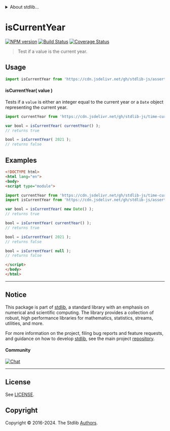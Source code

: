 <!--

@license Apache-2.0

Copyright (c) 2022 The Stdlib Authors.

Licensed under the Apache License, Version 2.0 (the "License");
you may not use this file except in compliance with the License.
You may obtain a copy of the License at

   http://www.apache.org/licenses/LICENSE-2.0

Unless required by applicable law or agreed to in writing, software
distributed under the License is distributed on an "AS IS" BASIS,
WITHOUT WARRANTIES OR CONDITIONS OF ANY KIND, either express or implied.
See the License for the specific language governing permissions and
limitations under the License.

-->


<details>
  <summary>
    About stdlib...
  </summary>
  <p>We believe in a future in which the web is a preferred environment for numerical computation. To help realize this future, we've built stdlib. stdlib is a standard library, with an emphasis on numerical and scientific computation, written in JavaScript (and C) for execution in browsers and in Node.js.</p>
  <p>The library is fully decomposable, being architected in such a way that you can swap out and mix and match APIs and functionality to cater to your exact preferences and use cases.</p>
  <p>When you use stdlib, you can be absolutely certain that you are using the most thorough, rigorous, well-written, studied, documented, tested, measured, and high-quality code out there.</p>
  <p>To join us in bringing numerical computing to the web, get started by checking us out on <a href="https://github.com/stdlib-js/stdlib">GitHub</a>, and please consider <a href="https://opencollective.com/stdlib">financially supporting stdlib</a>. We greatly appreciate your continued support!</p>
</details>

# isCurrentYear

[![NPM version][npm-image]][npm-url] [![Build Status][test-image]][test-url] [![Coverage Status][coverage-image]][coverage-url] <!-- [![dependencies][dependencies-image]][dependencies-url] -->

> Test if a value is the current year.



<section class="usage">

## Usage

```javascript
import isCurrentYear from 'https://cdn.jsdelivr.net/gh/stdlib-js/assert-is-current-year@v0.2.0-esm/index.mjs';
```

#### isCurrentYear( value )

Tests if a `value` is either an integer equal to the current year or a `Date` object representing the current year.

```javascript
import currentYear from 'https://cdn.jsdelivr.net/gh/stdlib-js/time-current-year@esm/index.mjs';

var bool = isCurrentYear( currentYear() );
// returns true

bool = isCurrentYear( 2021 );
// returns false
```

</section>

<!-- /.usage -->

<section class="examples">

## Examples

<!-- eslint no-undef: "error" -->

```html
<!DOCTYPE html>
<html lang="en">
<body>
<script type="module">

import currentYear from 'https://cdn.jsdelivr.net/gh/stdlib-js/time-current-year@esm/index.mjs';
import isCurrentYear from 'https://cdn.jsdelivr.net/gh/stdlib-js/assert-is-current-year@v0.2.0-esm/index.mjs';

var bool = isCurrentYear( new Date() );
// returns true

bool = isCurrentYear( currentYear() );
// returns true

bool = isCurrentYear( 2021 );
// returns false

bool = isCurrentYear( null );
// returns false

</script>
</body>
</html>
```

</section>

<!-- /.examples -->



<!-- Section for related `stdlib` packages. Do not manually edit this section, as it is automatically populated. -->

<section class="related">

</section>

<!-- /.related -->

<!-- Section for all links. Make sure to keep an empty line after the `section` element and another before the `/section` close. -->


<section class="main-repo" >

* * *

## Notice

This package is part of [stdlib][stdlib], a standard library with an emphasis on numerical and scientific computing. The library provides a collection of robust, high performance libraries for mathematics, statistics, streams, utilities, and more.

For more information on the project, filing bug reports and feature requests, and guidance on how to develop [stdlib][stdlib], see the main project [repository][stdlib].

#### Community

[![Chat][chat-image]][chat-url]

---

## License

See [LICENSE][stdlib-license].


## Copyright

Copyright &copy; 2016-2024. The Stdlib [Authors][stdlib-authors].

</section>

<!-- /.stdlib -->

<!-- Section for all links. Make sure to keep an empty line after the `section` element and another before the `/section` close. -->

<section class="links">

[npm-image]: http://img.shields.io/npm/v/@stdlib/assert-is-current-year.svg
[npm-url]: https://npmjs.org/package/@stdlib/assert-is-current-year

[test-image]: https://github.com/stdlib-js/assert-is-current-year/actions/workflows/test.yml/badge.svg?branch=v0.2.0
[test-url]: https://github.com/stdlib-js/assert-is-current-year/actions/workflows/test.yml?query=branch:v0.2.0

[coverage-image]: https://img.shields.io/codecov/c/github/stdlib-js/assert-is-current-year/main.svg
[coverage-url]: https://codecov.io/github/stdlib-js/assert-is-current-year?branch=main

<!--

[dependencies-image]: https://img.shields.io/david/stdlib-js/assert-is-current-year.svg
[dependencies-url]: https://david-dm.org/stdlib-js/assert-is-current-year/main

-->

[chat-image]: https://img.shields.io/gitter/room/stdlib-js/stdlib.svg
[chat-url]: https://app.gitter.im/#/room/#stdlib-js_stdlib:gitter.im

[stdlib]: https://github.com/stdlib-js/stdlib

[stdlib-authors]: https://github.com/stdlib-js/stdlib/graphs/contributors

[cli-section]: https://github.com/stdlib-js/assert-is-current-year#cli
[cli-url]: https://github.com/stdlib-js/assert-is-current-year/tree/cli
[@stdlib/assert-is-current-year]: https://github.com/stdlib-js/assert-is-current-year/tree/main

[umd]: https://github.com/umdjs/umd
[es-module]: https://developer.mozilla.org/en-US/docs/Web/JavaScript/Guide/Modules

[deno-url]: https://github.com/stdlib-js/assert-is-current-year/tree/deno
[deno-readme]: https://github.com/stdlib-js/assert-is-current-year/blob/deno/README.md
[umd-url]: https://github.com/stdlib-js/assert-is-current-year/tree/umd
[umd-readme]: https://github.com/stdlib-js/assert-is-current-year/blob/umd/README.md
[esm-url]: https://github.com/stdlib-js/assert-is-current-year/tree/esm
[esm-readme]: https://github.com/stdlib-js/assert-is-current-year/blob/esm/README.md
[branches-url]: https://github.com/stdlib-js/assert-is-current-year/blob/main/branches.md

[stdlib-license]: https://raw.githubusercontent.com/stdlib-js/assert-is-current-year/main/LICENSE

[standard-streams]: https://en.wikipedia.org/wiki/Standard_streams

[mdn-regexp]: https://developer.mozilla.org/en-US/docs/Web/JavaScript/Guide/Regular_Expressions

</section>

<!-- /.links -->
